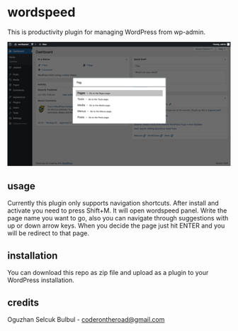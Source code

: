 # wordspeed
This is productivity plugin for managing WordPress from wp-admin.

![Screenshot of wordspeed](https://raw.githubusercontent.com/coderontheroad/wordspeed/master/core/images/screenshot.png)

## usage
Currently this plugin only supports navigation shortcuts. After install and activate you need to press Shift+M. It will open wordspeed panel. Write the page name you want to go, also you can navigate through suggestions with up or down arrow keys. When you decide the page just hit ENTER and you will be redirect to that page.

## installation
You can download this repo as zip file and upload as a plugin to your WordPress installation.

## credits
Oguzhan Selcuk Bulbul - coderontheroad@gmail.com
